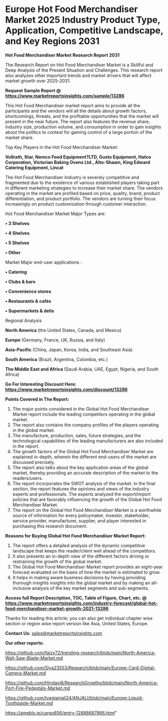 # Europe Hot Food Merchandiser Market 2025 Industry Product Type, Application, Competitive Landscape, and Key Regions 2031

<strong>Hot Food Merchandiser Market Research Report 2031</strong>

The Research Report on Hot Food Merchandiser Market is a Skillful and Deep Analysis of the Present Situation and Challenges. This research report also analyzes other important trends and market drivers that will affect market growth over 2025-2031.

<strong>Request Sample Report @ <a href=https://www.marketreportsinsights.com/sample/13286>https://www.marketreportsinsights.com/sample/13286</a></strong>

This Hot Food Merchandiser market report aims to provide all the participants and the vendors will all the details about growth factors, shortcomings, threats, and the profitable opportunities that the market will present in the near future. The report also features the revenue share, industry size, production volume, and consumption in order to gain insights about the politics to contest for gaining control of a large portion of the market share.

Top Key Players in the Hot Food Merchandiser Market:

<strong>Vollrath, Star, Nemco Food Equipment?LTD, Gusto Equipment, Hatco Corporation, Victorian Baking Ovens Ltd., Alto-Shaam, King Edward Catering Equipment, Lincat</strong>

The Hot Food Merchandiser Industry is severely competitive and fragmented due to the existence of various established players taking part in different marketing strategies to increase their market share. The vendors operating in the market are profiled based on price, quality, brand, product differentiation, and product portfolio. The vendors are turning their focus increasingly on product customization through customer interaction.

Hot Food Merchandiser Market Major Types are:

<strong>• 3 Shelves

• 4 Shelves

• 5 Shelves

• Other</strong>

Market Major end-user applications :

<strong>• Catering

• Clubs & bars

• Convenience stores

• Restaurants & cafés

• Supermarkets & delis</strong>

Regional Analysis

</u><strong><b>North America</b></strong> (the United States, Canada, and Mexico)

<strong><b>Europe </b></strong>(Germany, France, UK, Russia, and Italy)

<strong><b>Asia-Pacific</b></strong> (China, Japan, Korea, India, and Southeast Asia)

<strong><b>South America</b></strong> (Brazil, Argentina, Colombia, etc.)

<strong><b>The Middle East and Africa</b></strong> (Saudi Arabia, UAE, Egypt, Nigeria, and South Africa)

<strong>Go For Interesting Discount Here: <a href=https://www.marketreportsinsights.com/discount/13286>https://www.marketreportsinsights.com/discount/13286</a></strong>

<strong>Points Covered in The Report:</strong>
<ol>
  <li>The major points considered in the Global Hot Food Merchandiser Market report include the leading competitors operating in the global market.</li>
  <li>The report also contains the company profiles of the players operating in the global market.</li>
  <li>The manufacture, production, sales, future strategies, and the technological capabilities of the leading manufacturers are also included in the report.</li>
  <li>The growth factors of the Global Hot Food Merchandiser Market are explained in-depth, wherein the different end-users of the market are discussed precisely.</li>
  <li>The report also talks about the key application areas of the global market, thereby providing an accurate description of the market to the readers/users.</li>
  <li>The report incorporates the SWOT analysis of the market. In the final section, the report features the opinions and views of the industry experts and professionals. The experts analyzed the export/import policies that are favorably influencing the growth of the Global Hot Food Merchandiser Market.</li>
  <li>The report on the Global Hot Food Merchandiser Market is a worthwhile source of information for every policymaker, investor, stakeholder, service provider, manufacturer, supplier, and player interested in purchasing this research document.</li>
</ol>
<strong>Reasons for Buying Global Hot Food Merchandiser Market Report:</strong>

<ol>
  <li>The report offers a detailed analysis of the dynamic competitive landscape that keeps the reader/client well ahead of the competitors.</li>
  <li>It also presents an in-depth view of the different factors driving or restraining the growth of the global market.</li>
  <li>The Global Hot Food Merchandiser Market report provides an eight-year forecast evaluated on the basis of how the market is estimated to grow.</li>
  <li>It helps in making aware business decisions by having providing thorough insights insights into the global market and by making an all-inclusive analysis of the key market segments and sub-segments.</li>
</ol>
<strong>Access full Report Description, TOC, Table of Figure, Chart, etc. @ <a href=https://www.marketreportsinsights.com/industry-forecast/global-hot-food-merchandiser-market-growth-2021-13286>https://www.marketreportsinsights.com/industry-forecast/global-hot-food-merchandiser-market-growth-2021-13286</a></strong>


Thanks for reading this article; you can also get individual chapter wise section or region wise report version like Asia, United States, Europe.

<strong>Contact Us:</strong>
sales@marketreportsinsights.com

<strong>Our other reports:</strong>

<a href=https://github.com/faizy72/trending-research/blob/main/North-America-Wall-Saw-Blade-Market.md>https://github.com/faizy72/trending-research/blob/main/North-America-Wall-Saw-Blade-Market.md</a>

<a href=https://github.com/Siya23553/Research/blob/main/Europe-Card-Digital-Camera-Market.md>https://github.com/Siya23553/Research/blob/main/Europe-Card-Digital-Camera-Market.md</a>

<a href=https://github.com/Hindavi8/ResearchGrowths/blob/main/North-America-Port-Fire-Pedestals-Market.md>https://github.com/Hindavi8/ResearchGrowths/blob/main/North-America-Port-Fire-Pedestals-Market.md</a>

<a href=https://github.com/tyagianjali24/ANJALI/blob/main/Europe-Liquid-Toothpaste-Market.md>https://github.com/tyagianjali24/ANJALI/blob/main/Europe-Liquid-Toothpaste-Market.md</a>

<a href=https://ameblo.jp/cargo656/entry-12888687866.html>https://ameblo.jp/cargo656/entry-12888687866.html</a>"
